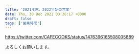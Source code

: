 ```yaml
---
title: '2021年末、2022年始の営業'
date: Thu, 30 Dec 2021 03:36:17 +0000
draft: false
tags: ['営業時間']
---
```


https://twitter.com/CAFECOOKS/status/1476396165508005889

よろしくお願いします。